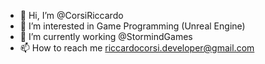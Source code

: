 - 👋 Hi, I’m @CorsiRiccardo
- 👀 I’m interested in Game Programming (Unreal Engine)
- 🌱 I’m currently working @StormindGames
- 📫 How to reach me riccardocorsi.developer@gmail.com

<!---
CorsiRiccardo/CorsiRiccardo is a ✨ special ✨ repository because its `README.md` (this file) appears on your GitHub profile.
You can click the Preview link to take a look at your changes.
--->
